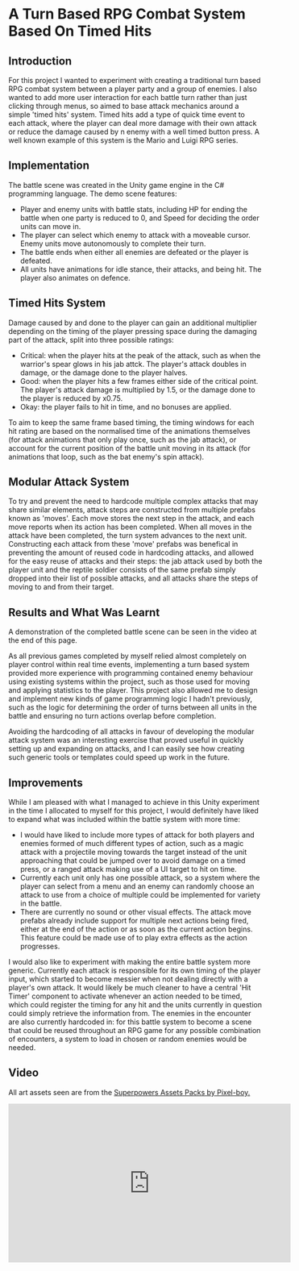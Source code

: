 # A Turn Based RPG Combat System Based On Timed Hits

## Introduction
For this project I wanted to experiment with creating a traditional turn based RPG combat system between a player party and a group of enemies. I also wanted to add more user interaction for each battle turn rather than just clicking through menus, so aimed to base attack mechanics around a simple 'timed hits' system. Timed hits add a type of quick time event to each attack, where the player can deal more damage with their own attack or reduce the damage caused by n enemy with a well timed button press. A well known example of this system is the Mario and Luigi RPG series. 

## Implementation 
The battle scene was created in the Unity game engine in the C# programming language. The demo scene features:
* Player and enemy units with battle stats, including HP for ending the battle when one party is reduced to 0, and Speed for deciding the order units can move in. 
* The player can select which enemy to attack with a moveable cursor. Enemy units move autonomously to complete their turn. 
* The battle ends when either all enemies are defeated or the player is defeated.
* All units have animations for idle stance, their attacks, and being hit. The player also animates on defence. 

## Timed Hits System
Damage caused by and done to the player can gain an additional multiplier depending on the timing of the player pressing space during the damaging part of the attack, split into three possible ratings:
* Critical: when the player hits at the peak of the attack, such as when the warrior's spear glows in his jab attck. The player's attack doubles in damage, or the damage done to the player halves. 
* Good: when the player hits a few frames either side of the critical point. The player's attack damage is multiplied by 1.5, or the damage done to the player is reduced by x0.75. 
* Okay: the player fails to hit in time, and no bonuses are applied.

To aim to keep the same frame based timing, the timing windows for each hit rating are based on the normalised time of the animations themselves (for attack animations that only play once, such as the jab attack), or account for the current position of the battle unit moving in its attack (for animations that loop, such as the bat enemy's spin attack). 

## Modular Attack System 
To try and prevent the need to hardcode multiple complex attacks that may share similar elements, attack steps are constructed from multiple prefabs known as 'moves'. Each move stores the next step in the attack, and each move reports when its action has been completed. When all moves in the attack have been completed, the turn system advances to the next unit. Constructing each attack from these 'move' prefabs was benefical in preventing the amount of reused code in hardcoding attacks, and allowed for the easy reuse of attacks and their steps: the jab attack used by both the player unit and the reptile soldier consists of the same prefab simply dropped into their list of possible attacks, and all attacks share the steps of moving to and from their target.

## Results and What Was Learnt 
A demonstration of the completed battle scene can be seen in the video at the end of this page.

As all previous games completed by myself relied almost completely on player control within real time events, implementing a turn based system provided more experience with programming contained enemy behaviour using existing systems within the project, such as those used for moving and applying statistics to the player. This project also allowed me to design and implement new kinds of game programming logic I hadn't previously, such as the logic for determining the order of turns between all units in the battle and ensuring no turn actions overlap before completion. 

Avoiding the hardcoding of all attacks in favour of developing the modular attack system was an interesting exercise that proved useful in quickly setting up and expanding on attacks, and I can easily see how creating such generic tools or templates could speed up work in the future. 

## Improvements
While I am pleased with what I managed to achieve in this Unity experiment in the time I allocated to myself for this project, I would definitely have liked to expand what was included within the battle system with more time:

* I would have liked to include more types of attack for both players and enemies formed of much different types of action, such as a magic attack with a projectile moving towards the target instead of the unit approaching that could be jumped over to avoid damage on a timed press, or a ranged attack making use of a UI target to hit on time. 
* Currently each unit only has one possible attack, so a system where the player can select from a menu and an enemy can randomly choose 
an attack to use from a choice of multiple could be implemented for variety in the battle.
* There are currently no sound or other visual effects. The attack move prefabs already include support for multiple next actions being fired, either at the end of the action or as soon as the current action begins. This feature could be made use of to play extra effects as the action progresses.

I would also like to experiment with making the entire battle system more generic. Currently each attack is responsible for its own timing of the player input, which started to become messier when not dealing directly with a player's own attack. It would likely be much cleaner to have a central 'Hit Timer' component to activate whenever an action needed to be timed, which could register the timing for any hit and the units currently in question could simply retrieve the information from. The enemies in the encounter are also currently hardcoded in: for this battle system to become a scene that could be reused throughout an RPG game for any possible combination of encounters, a system to load in chosen or random enemies would be needed.

## Video 
All art assets seen are from the [Superpowers Assets Packs by Pixel-boy.](https://github.com/sparklinlabs/superpowers-asset-packs)

<iframe width="560" height="315" src="https://www.youtube.com/embed/AjCW0mLtiwM" frameborder="0" allow="accelerometer; autoplay; encrypted-media; gyroscope; picture-in-picture" allowfullscreen=""></iframe>
